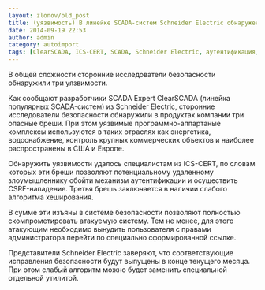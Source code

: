 ```yaml
---
layout: zlonov/old_post
title: (уязвимость) В линейке SCADA-систем Schneider Electric обнаружены опасные бреши
date: 2014-09-19 22:53
author: admin
category: autoimport
tags: [ClearSCADA, ICS-CERT, SCADA, Schneider Electric, аутентификация, водоснабжение, Европа, ИБ АСУ ТП, США, уязвимости, хеширование, энергетика]
---
```

В общей сложности сторонние исследователи безопасности обнаружили три уязвимости.

Как сообщают разработчики SCADA Expert ClearSCADA (линейка популярных SCADA-систем) из Schneider Electric, сторонние исследователи безопасности обнаружили в продуктах компании три опасные бреши. При этом уязвимые программно-аппартаные комплексы используются в таких отраслях как энергетика, водоснабжение, контроль крупных коммерческих объектов и наиболее распространены в США и Европе.

Обнаружить уязвимости удалось специалистам из ICS-CERT, по словам которых эти бреши позволяют потенциальному удаленному злоумышленнику обойти механизм аутентификации и осуществить CSRF-нападение. Третья брешь заключается в наличии слабого алгоритма хеширования.

В сумме эти изъяны в системе безопасности позволяют полностью скомпрометировать атакуемую систему. Тем не менее, для этого атакующим необходимо вынудить пользователя с правами администратора перейти по специально сформированной ссылке.

Представители Schneider Electric заверяют, что соответствующие исправления безопасности будут выпущены в конце текущего месяца. При этом слабый алгоритм можно будет заменить специальной отдельной утилитой.

